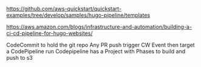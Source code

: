 https://github.com/aws-quickstart/quickstart-examples/tree/develop/samples/hugo-pipeline/templates

https://aws.amazon.com/blogs/infrastructure-and-automation/building-a-ci-cd-pipeline-for-hugo-websites/

CodeCommit to hold the git repo
Any PR push trigger CW Event then target a CodePipeline run
Codepipeline has a Project with Phases to build and push to s3